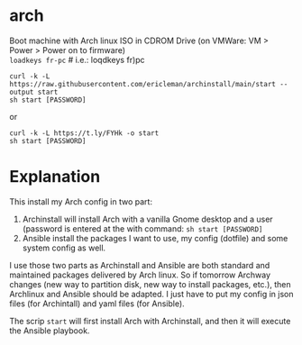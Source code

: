 # arch
 Boot machine with Arch linux ISO in CDROM Drive (on VMWare: VM > Power > Power on to firmware)  
`loadkeys fr-pc` # i.e.: loqdkeys fr)pc

`curl -k -L https://raw.githubusercontent.com/ericleman/archinstall/main/start --output start`  
`sh start [PASSWORD]`

or

`curl -k -L https://t.ly/FYHk -o start`  
`sh start [PASSWORD]`

# Explanation
This install my Arch config in two part:
1. Archinstall will install Arch with a vanilla Gnome desktop and a user (password is entered at the with command: `sh start [PASSWORD]`
2. Ansible install the packages I want to use, my config (dotfile) and some system config as well.

I use those two parts as Archinstall and Ansible are both standard and maintained packages delivered by Arch linux. So if tomorrow Archway changes (new way to partition disk, new way to install packages, etc.), then Archlinux and Ansible should be adapted. I just have to put my config in json files (for Archintall) and yaml files (for Ansible).

The scrip `start` will first install Arch with Archinstall, and then it will execute the Ansible playbook.

